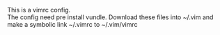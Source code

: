 This is a vimrc config.<br>
The config need pre install vundle.
Download these files into ~/.vim and make a symbolic link ~/.vimrc to ~/.vim/vimrc

